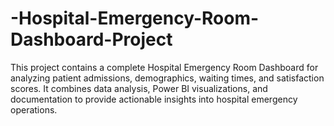 # -Hospital-Emergency-Room-Dashboard-Project
This project contains a complete Hospital Emergency Room Dashboard for analyzing patient admissions, demographics, waiting times, and satisfaction scores. It combines data analysis, Power BI visualizations, and documentation to provide actionable insights into hospital emergency operations.
